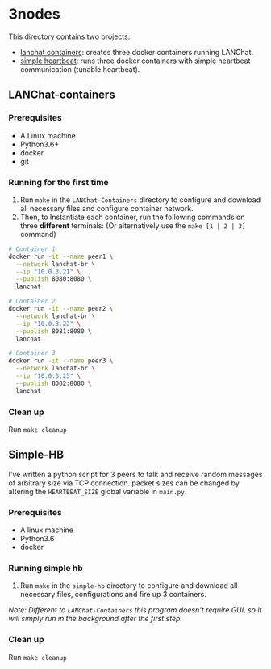# 3nodes
This directory contains two projects:
- [lanchat containers](#lanchat-containers): creates three docker containers running LANChat.
- [simple heartbeat](#simple-hb): runs three docker containers with simple heartbeat communication (tunable heartbeat).

## LANChat-containers
### Prerequisites
- A Linux machine
- Python3.6+
- docker
- git

### Running for the first time

1. Run `make` in the `LANChat-Containers` directory to configure and download
all necessary files and configure container network.
1. Then, to Instantiate each container, run the following commands on three
**different** terminals: (Or alternatively use the `make [1 | 2 | 3]` command)

```bash
# Container 1
docker run -it --name peer1 \
  --network lanchat-br \
  --ip "10.0.3.21" \
  --publish 8080:8080 \
  lanchat
```
```bash
# Container 2
docker run -it --name peer2 \
  --network lanchat-br \
  --ip "10.0.3.22" \
  --publish 8081:8080 \
  lanchat
```
```bash
# Container 3
docker run -it --name peer3 \
  --network lanchat-br \
  --ip "10.0.3.23" \
  --publish 8082:8080 \
  lanchat
```

### Clean up
Run `make cleanup`

## Simple-HB
I've written a python script for 3 peers to talk and receive random messages of arbitrary size via TCP connection. packet sizes can be changed by altering the `HEARTBEAT_SIZE` global variable in `main.py`.

### Prerequisites
- A linux machine
- Python3.6
- docker

### Running simple hb
1. Run `make` in the `simple-hb` directory to configure and download
all necessary files, configurations and fire up 3 containers.

*Note: Different to `LANChat-Containers` this program doesn't require GUI, so it will simply run in the background after the first step.*

### Clean up
Run `make cleanup`
